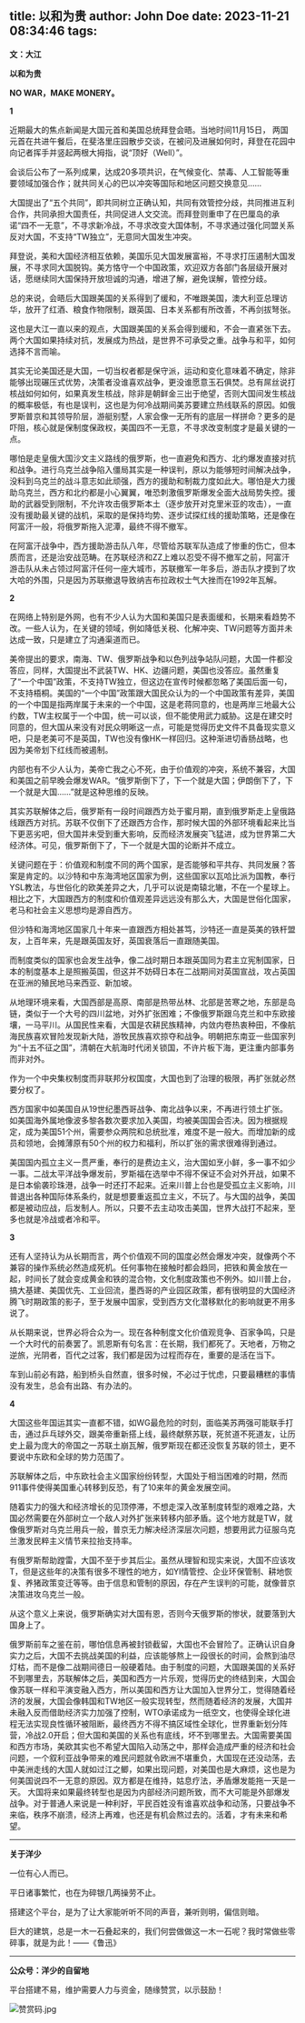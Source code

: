 title: 以和为贵
author: John Doe
date: 2023-11-21 08:34:46
tags:
---
**文：大江**<!--more-->

**以和为贵**

**NO WAR，MAKE MONERY。**

**1**

近期最大的焦点新闻是大国元首和美国总统拜登会晤。当地时间11月15日， 两国元首在共进午餐后，在斐洛里庄园散步交谈，在被问及进展如何时，拜登在花园中向记者挥手并竖起两根大拇指，说“顶好（Well）”。

会谈后公布了一系列成果，达成20多项共识，在气候变化、禁毒、人工智能等重要领域加强合作；就共同关心的巴以冲突等国际和地区问题交换意见……

大国提出了“五个共同”，即共同树立正确认知，共同有效管控分歧，共同推进互利合作，共同承担大国责任，共同促进人文交流。而拜登则重申了在巴厘岛的承诺“四不一无意”，不寻求新冷战，不寻求改变大国体制，不寻求通过强化同盟关系反对大国，不支持“TW独立”，无意同大国发生冲突。

拜登说，美和大国经济相互依赖，美国乐见大国发展富裕，不寻求打压遏制大国发展，不寻求同大国脱钩。美方恪守一个中国政策，欢迎双方各部门各层级开展对话，愿继续同大国保持开放坦诚的沟通，增进了解，避免误解，管控分歧。

总的来说，会晤后大国跟美国的关系得到了缓和，不唯跟美国，澳大利亚总理访华，放开了红酒、粮食作物限制，跟英国、日本关系都有所改善，不再剑拔弩张。

这也是大江一直以来的观点，大国跟美国的关系会得到缓和，不会一直紧张下去。两个大国如果持续对抗，发展成为热战，是世界不可承受之重。战争与和平，如何选择不言而喻。

其实无论美国还是大国，一切当权者都是保守派，运动和变化意味着不确定，除非能够出现碾压式优势，决策者没谁喜欢战争，更没谁愿意玉石俱焚。总有屌丝说打核战如何如何，如果真发生核战，除非是朝鲜金三出于绝望，否则大国间发生核战的概率极低，有也是误判，这也是为何冷战期间美苏要建立热线联系的原因。如俄罗斯普京和其领导阶层，游艇别墅，人家会像一无所有的底层一样拼命？更多的是吓阻，核心就是保制度保政权，美国四不一无意，不寻求改变制度才是最关键的一点。

哪怕是走皇俄大国沙文主义路线的俄罗斯，也一直避免和西方、北约爆发直接对抗和战争。进行乌克兰战争陷入僵局其实是一种误判，原以为能够短时间解决战争，没料到乌克兰的战斗意志如此顽强，西方的援助和制裁力度如此大。哪怕是大力援助乌克兰，西方和北约都是小心翼翼，唯恐刺激俄罗斯爆发全面大战局势失控。援助的武器受到限制，不允许攻击俄罗斯本土（逐步放开对克里米亚的攻击），一直没有援助最关键的战机，采取的是保持均势、逐步试探红线的援助策略，还是像在阿富汗一般，将俄罗斯拖入泥潭，最终不得不撤军。

在阿富汗战争中，西方援助游击队八年，尽管给苏联军队造成了惨重的伤亡，但本质而言，还是治安战范畴。在苏联经济和ZZ上难以忍受不得不撤军之前，阿富汗游击队从未占领过阿富汗任何一座大城市，苏联撤军一年多后，游击队才摸到了坎大哈的外围，只是因为苏联撤退导致纳吉布拉政权士气大挫而在1992年瓦解。

**2**

在网络上特别是外网，也有不少人认为大国和美国只是表面缓和，长期来看趋势不改。一些人认为，在关键的领域，例如降低关税、化解冲突、TW问题等方面并未达成一致，只是建立了沟通渠道而已。

美帝提出的要求，南海、TW、俄罗斯战争和以色列战争站队问题，大国一件都没答应，同样，大国提出不武装TW、HK、边疆问题，美国也没答应。虽然重复了“一个中国”政策，不支持TW独立，但这边在宣传时候都忽略了美国后面一句，不支持梧桐。美国的“一个中国”政策跟大国民众认为的一个中国政策有差异，美国的一个中国是指两岸属于未来的一个中国，这是老蒋同意的，也是两岸三地最大公约数，TW主权属于一个中国，统一可以谈，但不能使用武力威胁。这是在建交时同意的，但大国从来没有对民众明晰这一点，可能是觉得历史文件不具备现实意义吧，只是老美可不是英国，TW也没有像HK一样回归。这种渐进切香肠战略，也因为美帝划下红线而被遏制。

内部也有不少人认为，美帝亡我之心不死，由于价值观的冲突，系统不兼容，大国和美国之前早晚会爆发WAR。“俄罗斯倒下了，下一个就是大国；伊朗倒下了，下一个就是大国……”就是这种思维的反映。

其实苏联解体之后，俄罗斯有一段时间跟西方处于蜜月期，直到俄罗斯走上皇俄路线跟西方对抗。苏联不仅倒下了还跟西方合作，那时候大国的外部环境看起来比当下更恶劣吧，但大国并未受到重大影响，反而经济发展突飞猛进，成为世界第二大经济体。可见，俄罗斯倒下了，下一个就是大国的论断并不成立。

关键问题在于：价值观和制度不同的两个国家，是否能够和平共存、共同发展？答案是肯定的。以沙特和中东海湾地区国家为例，这些国家以瓦哈比派为国教，奉行YSL教法，与世俗化的欧美差异之大，几乎可以说是南辕北辙，不在一个星球上。相比之下，大国跟西方的制度和价值观差异远远没有那么大，大国是世俗化国家，老马和社会主义思想均是源自西方。

但沙特和海湾地区国家几十年来一直跟西方相处甚笃，沙特还一直是英美的铁杆盟友，上百年来，先是跟英国友好，英国衰落后一直跟随美国。

而制度类似的国家也会发生战争，像二战时期日本跟英国同为君主立宪制国家，日本的制度基本上是照搬英国，但这并不妨碍日本在二战期间对英国宣战，攻占英国在亚洲的殖民地马来西亚、新加坡。

从地理环境来看，大国西部是高原、南部是热带丛林、北部是苦寒之地，东部是岛链，类似于一个大号的四川盆地，对外扩张困难；不像俄罗斯跟乌克兰和中东欧接壤，一马平川。从国民性来看，大国是农耕民族精神，内敛内卷热衷种田，不像航海民族喜欢冒险发现新大陆，游牧民族喜欢掠夺和战争。明朝把东南亚一些国家列为“十五不征之国”，清朝在大航海时代闭关锁国，不许片板下海，更注重内部事务而非对外。

作为一个中央集权制度而非联邦分权国度，大国也到了治理的极限，再扩张就必然要分权了。

西方国家中如美国自从19世纪墨西哥战争、南北战争以来，不再进行领土扩张。如美国海外属地像波多黎各数次要求加入美国，均被美国国会否决。因为根据规定，成为美国51个州，需要参众两院和总统批准，难度不是一般大。而增加新的成员和领地，会摊薄原有50个州的权力和福利，所以扩张的需求很难得到通过。

美国国内孤立主义一贯严重，奉行的是费边主义，治大国如烹小鲜，多一事不如少一事。二战太平洋战争爆发前，罗斯福在选举中不得不保证不会对外开战，如果不是日本偷袭珍珠港，战争一时还打不起来。近来川普上台也是受孤立主义影响，川普退出各种国际体系条约，就是想要重返孤立主义，不玩了。与大国的战争，美国都是被动应战，后发制人。所以，只要不去主动攻击美国，世界大战打不起来，至多也就是冷战或者冷和平。

**3**

还有人坚持认为从长期而言，两个价值观不同的国度必然会爆发冲突，就像两个不兼容的操作系统必然造成死机。任何事物在接触时都会趋同，把铁和黄金放在一起，时间长了就会变成黄金和铁的混合物，文化制度政策也不例外。如川普上台，搞大基建、美国优先、工业回流，墨西哥的产业园区政策，都有很明显的大国经济腾飞时期政策的影子，至于发展中国家，受到西方文化潜移默化的影响就更不用多说了。

从长期来说，世界必将合众为一。现在各种制度文化价值观竞争、百家争鸣，只是一个大时代的前奏罢了。凯恩斯有句名言：在长期，我们都死了。天地者，万物之逆旅，光阴者，百代之过客，我们都是因为过程而存在，重要的是活在当下。

车到山前必有路，船到桥头自然直，很多时候，不必过于忧虑，只要最糟糕的事情没有发生，总会有出路、有办法的。

**4**

大国这些年国运其实一直都不错，如WG最危险的时刻，面临美苏两强可能联手打击，通过乒乓球外交，跟美帝重新搭上线，最终献祭苏联，死贫道不死道友，让历史上最为庞大的帝国之一苏联土崩瓦解，俄罗斯现在都还没恢复苏联的领土，更不要说中东欧和全球的势力范围了。

苏联解体之后，中东欧社会主义国家纷纷转型，大国处于相当困难的时期，然而911事件使得美国重心转移到反恐，有了10来年的黄金发展空间。

随着实力的强大和经济增长的见顶停滞，不想走深入改革制度转型的艰难之路，大国必然需要在外部树立一个敌人对外扩张来转移内部矛盾。这个地方就是TW，就像俄罗斯对乌克兰用兵一般，普京无力解决经济深层次问题，想要用武力征服乌克兰激发民粹主义情节来拉抬支持率。

有俄罗斯帮助蹚雷，大国不至于步其后尘。虽然从理智和现实来说，大国不应该攻T，但是这些年的决策有很多不理性的地方，如YI情管控、企业环保管制、耕地恢复、养猪政策变迁等等。由于信息和管制的原因，存在产生误判的可能，就像普京决策进攻乌克兰一般。

从这个意义上来说，俄罗斯确实对大国有恩，否则今天俄罗斯的惨状，就要落到大国身上了。

俄罗斯前车之鉴在前，哪怕信息再被封锁截留，大国也不会冒险了。正确认识自身实力之后，大国不去挑战美国的利益，应该能够熬上一段很长的时间，会熬到油尽灯枯，而不是像二战期间德日一般硬着陆。由于制度的问题，大国跟美国的关系好不到哪里去，苏联解体之后，美国和西方一片乐观，觉得历史的终结到来，大国会像苏联一样和平演变融入西方，所以美国和西方让大国加入世界分工，觉得随着经济的发展，大国会像韩国和TW地区一般实现转型，然而随着经济的发展，大国并未融入反而借助经济实力加强了控制，WTO承诺成为一纸空文，也使得全球化进程无法实现良性循环被阻断，最终西方不得不搞区域性全球化，世界重新划分阵营，冷战2.0开启；但大国和美国的关系也有底线，坏不到哪里去。大国需要美国和西方市场，美欧其实也不希望大国陷入动荡之中，那样会造成严重的经济和社会问题，一个叙利亚战争带来的难民问题就令欧洲不堪重负，大国现在还没动荡，去中美洲走线的大国人就如过江之鲫，如果出现问题，对美国也是大麻烦，这也是为何美国说四不一无意的原因。双方都是在维持，姑息疗法，矛盾爆发能拖一天是一天。
大国将来如果最终转型也是因为内部经济问题所致，而不大可能是外部爆发战争。对于普通人来说是一种利好，平民百姓没有谁喜欢战争和动荡，只要战争不来临，秩序不崩溃，经济上再难，也还是有机会熬过去的。活着，才有未来和希望。
- - -
**关于洋少**

一位有心人而已。

平日诸事繁忙，也在为碎银几两操劳不止。

搭建这个平台，是为了让大家能听听不同的声音，兼听则明，偏信则暗。

巨大的建筑，总是一木一石叠起来的，我们何尝做做这一木一石呢？我时常做些零碎事，就是为此！——《鲁迅》

---
**公众号：洋少的自留地** 

平台搭建不易，维护需要人力与资金，随缘赞赏，以示鼓励！

![赞赏码.jpg](/images/zanshang.jpg)